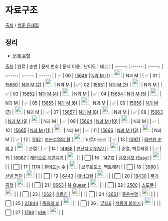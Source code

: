 # 자료구조

[출처](https://github.com/tony9402/baekjoon) /
[백준 문제집](https://www.acmicpc.net/workbook/view/7645)

<h2>정리</h2>

- <a href="./">문제 유형</a>

[출처](https://github.com/tony9402/baekjoon/tree/main/backtracking)
| 완료 | 순번 | 문제 번호 | 문제 이름 | 난이도 | 태그 |
| :-----: | :-----: | :-----: | :-----: | :-----: | :-----: |
| ✅ | 00 | <a href="https://www.acmicpc.net/problem/15649" target="_blank">15649</a> | <a href="../solution/15649.js" target="_blank">N과 M (1)</a> | <img height="25px" width="25px" src="https://static.solved.ac/tier_small/8.svg"/> | N과 M |
| ✅ | 01 | <a href="https://www.acmicpc.net/problem/15650" target="_blank">15650</a> | <a href="../solution/15650.js" target="_blank">N과 M (2)</a> | <img height="25px" width="25px" src="https://static.solved.ac/tier_small/8.svg"/> | N과 M |
| ✅ | 02 | <a href="https://www.acmicpc.net/problem/15651" target="_blank">15651</a> | <a href="../solution/15651.js" target="_blank">N과 M (3)</a> | <img height="25px" width="25px" src="https://static.solved.ac/tier_small/8.svg"/> | N과 M |
| ✅ | 03 | <a href="https://www.acmicpc.net/problem/15652" target="_blank">15652</a> | <a href="../solution/15652.js" target="_blank">N과 M (4)</a> | <img height="25px" width="25px" src="https://static.solved.ac/tier_small/8.svg"/> | N과 M |
| ✅ | 04 | <a href="https://www.acmicpc.net/problem/15654" target="_blank">15654</a> | <a href="../solution/15654.js" target="_blank">N과 M (5)</a> | <img height="25px" width="25px" src="https://static.solved.ac/tier_small/8.svg"/> | N과 M |
| ✅ | 05 | <a href="https://www.acmicpc.net/problem/15655" target="_blank">15655</a> | <a href="../solution/15655.js" target="_blank">N과 M (6)</a> | <img height="25px" width="25px" src="https://static.solved.ac/tier_small/8.svg"/> | N과 M |
| ✅ | 06 | <a href="https://www.acmicpc.net/problem/15656" target="_blank">15656</a> | <a href="../solution/15656.js" target="_blank">N과 M (7)</a> | <img height="25px" width="25px" src="https://static.solved.ac/tier_small/8.svg"/> | N과 M |
| ✅ | 07 | <a href="https://www.acmicpc.net/problem/15657" target="_blank">15657</a> | <a href="../solution/15657.js" target="_blank">N과 M (8)</a> | <img height="25px" width="25px" src="https://static.solved.ac/tier_small/8.svg"/> | N과 M |
| ✅ | 08 | <a href="https://www.acmicpc.net/problem/15663" target="_blank">15663</a> | <a href="../solution/15663.js" target="_blank">N과 M (9)</a> | <img height="25px" width="25px" src="https://static.solved.ac/tier_small/9.svg"/> | N과 M |
| ✅ | 09 | <a href="https://www.acmicpc.net/problem/15664" target="_blank">15664</a> | <a href="../solution/15664.js" target="_blank">N과 M (10)</a> | <img height="25px" width="25px" src="https://static.solved.ac/tier_small/9.svg"/> | N과 M |
| ✅ | 10 | <a href="https://www.acmicpc.net/problem/15665" target="_blank">15665</a> | <a href="../solution/15665.js" target="_blank">N과 M (11)</a> | <img height="25px" width="25px" src="https://static.solved.ac/tier_small/9.svg"/> | N과 M |
| ✅ | 11 | <a href="https://www.acmicpc.net/problem/15666" target="_blank">15666</a> | <a href="../solution/15666.js" target="_blank">N과 M (12)</a> | <img height="25px" width="25px" src="https://static.solved.ac/tier_small/9.svg"/> | N과 M |
| ✅ | 12 | <a href="https://www.acmicpc.net/problem/1182" target="_blank">1182</a> | <a href="../solution/1182.js" target="_blank">부분수열의 합</a> | <img height="25px" width="25px" src="https://static.solved.ac/tier_small/9.svg"/> | 비트마스크 |
| ✅ | 13 | <a href="https://www.acmicpc.net/problem/10971" target="_blank">10971</a> | <a href="../solution/10971.js" target="_blank">외판원 순회 2</a> | <img height="25px" width="25px" src="https://static.solved.ac/tier_small/9.svg"/> | 순열 |
| ✅ | 14 | <a href="https://www.acmicpc.net/problem/14888" target="_blank">14888</a> | <a href="../solution/14888.js" target="_blank">연산자 끼워넣기</a> | <img height="25px" width="25px" src="https://static.solved.ac/tier_small/10.svg"/> | 순열, 백트래킹 |
| ✅ | 15 | <a href="https://www.acmicpc.net/problem/16987" target="_blank">16987</a> | <a href="../solution/16987.js" target="_blank">계란으로 계란치기</a> | <img height="25px" width="25px" src="https://static.solved.ac/tier_small/11.svg"/> | |
| ⬜️ | 16 | <a href="https://www.acmicpc.net/problem/14712" target="_blank">14712</a> | <a href="../solution/14712.js" target="_blank">넴모넴모 (Easy)</a> | <img height="25px" width="25px" src="https://static.solved.ac/tier_small/11.svg"/> | |
| ⬜️ | 17 | <a href="https://www.acmicpc.net/problem/1174" target="_blank">1174</a> | <a href="../solution/1174.js" target="_blank">줄어드는 수</a> | <img height="25px" width="25px" src="https://static.solved.ac/tier_small/11.svg"/> | 브루트포스, 백트래킹 |
| ⬜️ | 18 | <a href="https://www.acmicpc.net/problem/3980" target="_blank">3980</a> | <a href="../solution/3980.js" target="_blank">선발 명단</a> | <img height="25px" width="25px" src="https://static.solved.ac/tier_small/11.svg"/> | |
| ⬜️ | 19 | <a href="https://www.acmicpc.net/problem/6443" target="_blank">6443</a> | <a href="../solution/6443.js" target="_blank">애너그램</a> | <img height="25px" width="25px" src="https://static.solved.ac/tier_small/11.svg"/> | |
| ⬜️ | 20 | <a href="https://www.acmicpc.net/problem/18430" target="_blank">18430</a> | <a href="../solution/18430.js" target="_blank">무기 공학</a> | <img height="25px" width="25px" src="https://static.solved.ac/tier_small/12.svg"/> | |
| ⬜️ | 21 | <a href="https://www.acmicpc.net/problem/9663" target="_blank">9663</a> | <a href="../solution/9663.js" target="_blank">N-Queen</a> | <img height="25px" width="25px" src="https://static.solved.ac/tier_small/12.svg"/> | |
| ⬜️ | 22 | <a href="https://www.acmicpc.net/problem/2580" target="_blank">2580</a> | <a href="../solution/2580.js" target="_blank">스도쿠</a> | <img height="25px" width="25px" src="https://static.solved.ac/tier_small/12.svg"/> | |
| ⬜️ | 23 | <a href="https://www.acmicpc.net/problem/1062" target="_blank">1062</a> | <a href="../solution/1062.js" target="_blank">가르침</a> | <img height="25px" width="25px" src="https://static.solved.ac/tier_small/12.svg"/> | |
| ⬜️ | 24 | <a href="https://www.acmicpc.net/problem/2661" target="_blank">2661</a> | <a href="../solution/2661.js" target="_blank">좋은수열</a> | <img height="25px" width="25px" src="https://static.solved.ac/tier_small/12.svg"/> | |
| ⬜️ | 25 | <a href="https://www.acmicpc.net/problem/22944" target="_blank">22944</a> | <a href="../solution/22944.js" target="_blank">죽음의 비</a> | <img height="25px" width="25px" src="https://static.solved.ac/tier_small/13.svg"/> | |
| ⬜️ | 26 | <a href="https://www.acmicpc.net/problem/17136" target="_blank">17136</a> | <a href="../solution/17136.js" target="_blank">색종이 붙이기</a> | <img height="25px" width="25px" src="https://static.solved.ac/tier_small/14.svg"/> | |
| ⬜️ | 27 | <a href="https://www.acmicpc.net/problem/1799" target="_blank">1799</a> | <a href="../solution/1799.js" target="_blank">비숍</a> | <img height="25px" width="25px" src="https://static.solved.ac/tier_small/15.svg"/> | |
